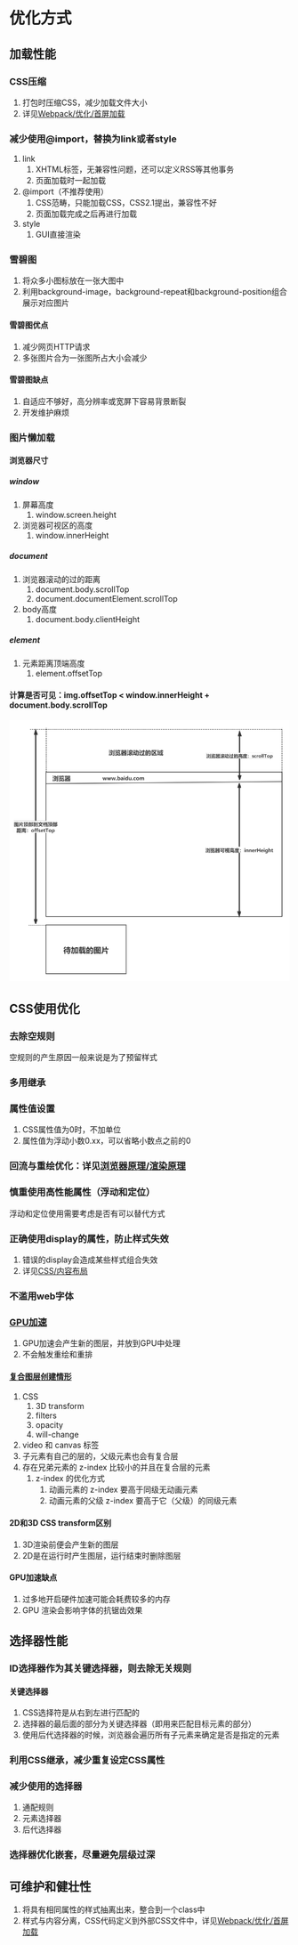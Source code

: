 # 优化方式

## 加载性能

### CSS压缩

1. 打包时压缩CSS，减少加载文件大小
2. 详见[Webpack/优化/首屏加载](../Webpack/03-优化/03-首屏加载.md)

### 减少使用@import，替换为link或者style

1. link
   1. XHTML标签，无兼容性问题，还可以定义RSS等其他事务
   2. 页面加载时一起加载
2. @import（不推荐使用）
   1. CSS范畴，只能加载CSS，CSS2.1提出，兼容性不好
   2. 页面加载完成之后再进行加载
3. style
   1. GUI直接渲染

### 雪碧图

1. 将众多小图标放在一张大图中
2. 利用background-image，background-repeat和background-position组合展示对应图片

#### 雪碧图优点

1. 减少网页HTTP请求
2. 多张图片合为一张图所占大小会减少

#### 雪碧图缺点

1. 自适应不够好，高分辨率或宽屏下容易背景断裂
2. 开发维护麻烦

### 图片懒加载

#### 浏览器尺寸

##### window

1. 屏幕高度
   1. window.screen.height
2. 浏览器可视区的高度
   1. window.innerHeight

##### document

1. 浏览器滚动的过的距离
   1. document.body.scrollTop
   2. document.documentElement.scrollTop
2. body高度
   1. document.body.clientHeight

##### element

1. 元素距离顶端高度
   1. element.offsetTop

#### 计算是否可见：img.offsetTop < window.innerHeight + document.body.scrollTop

![可视区域判断](assets/02-可视区域判断.png)

## CSS使用优化

### 去除空规则

空规则的产生原因一般来说是为了预留样式

### 多用继承

### 属性值设置

1. CSS属性值为0时，不加单位
2. 属性值为浮动小数0.xx，可以省略小数点之前的0

### 回流与重绘优化：详见[浏览器原理/渲染原理](../浏览器原理/03-渲染原理.md)

### 慎重使用高性能属性（浮动和定位）

浮动和定位使用需要考虑是否有可以替代方式

### 正确使用display的属性，防止样式失效

1. 错误的display会造成某些样式组合失效
2. 详见[CSS/内容布局](./05-内容布局.md)

### 不滥用web字体

### [GPU加速](https://lz5z.com/Web%E6%80%A7%E8%83%BD%E4%BC%98%E5%8C%96-CSS3%E7%A1%AC%E4%BB%B6%E5%8A%A0%E9%80%9F/)

1. GPU加速会产生新的图层，并放到GPU中处理
2. 不会触发重绘和重排

#### [复合图层创建情形](https://cloud.tencent.com/developer/article/1413947)

1. CSS
   1. 3D  transform
   2. filters
   3. opacity
   4. will-change
2. video 和 canvas 标签
3. 子元素有自己的层的，父级元素也会有复合层
4. 存在兄弟元素的 z-index 比较小的并且在复合层的元素
   1. z-index 的优化方式
      1. 动画元素的 z-index 要高于同级无动画元素
      2. 动画元素的父级 z-index 要高于它（父级）的同级元素

#### 2D和3D CSS transform区别

1. 3D渲染前便会产生新的图层
2. 2D是在运行时产生图层，运行结束时删除图层

#### GPU加速缺点

1. 过多地开启硬件加速可能会耗费较多的内存
2. GPU 渲染会影响字体的抗锯齿效果

## 选择器性能

### ID选择器作为其关键选择器，则去除无关规则

#### 关键选择器

1. CSS选择符是从右到左进行匹配的
2. 选择器的最后面的部分为关键选择器（即用来匹配目标元素的部分）
3. 使用后代选择器的时候，浏览器会遍历所有子元素来确定是否是指定的元素

### 利用CSS继承，减少重复设定CSS属性

### 减少使用的选择器

1. 通配规则
2. 元素选择器
3. 后代选择器

### 选择器优化嵌套，尽量避免层级过深

## 可维护和健壮性

1. 将具有相同属性的样式抽离出来，整合到一个class中
2. 样式与内容分离，CSS代码定义到外部CSS文件中，详见[Webpack/优化/首屏加载](../Webpack/03-优化/03-首屏加载.md)
